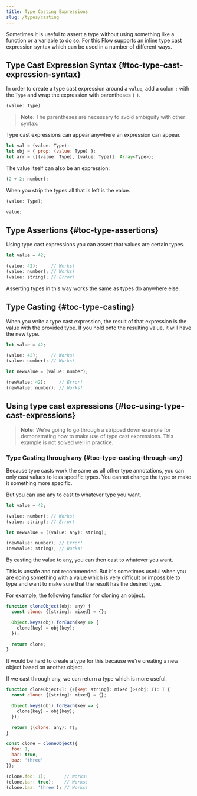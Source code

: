 ```yaml
---
title: Type Casting Expressions
slug: /types/casting
---
```


Sometimes it is useful to assert a type without using something like a function
or a variable to do so. For this Flow supports an inline type cast expression
syntax which can be used in a number of different ways.

## Type Cast Expression Syntax {#toc-type-cast-expression-syntax}

In order to create a type cast expression around a `value`, add a colon `:`
with the `Type` and wrap the expression with parentheses `(` `)`.

```js
(value: Type)
```

> **Note:** The parentheses are necessary to avoid ambiguity with other syntax.

Type cast expressions can appear anywhere an expression can appear.

```js
let val = (value: Type);
let obj = { prop: (value: Type) };
let arr = ([(value: Type), (value: Type)]: Array<Type>);
```

The value itself can also be an expression:

```js
(2 + 2: number);
```

When you strip the types all that is left is the value.

```js
(value: Type);
```

```js
value;
```

## Type Assertions {#toc-type-assertions}

Using type cast expressions you can assert that values are certain types.

```js flow-check
let value = 42;

(value: 42);     // Works!
(value: number); // Works!
(value: string); // Error!
```

Asserting types in this way works the same as types do anywhere else.

## Type Casting {#toc-type-casting}

When you write a type cast expression, the result of that expression is the
value with the provided type. If you hold onto the resulting value, it will
have the new type.

```js flow-check
let value = 42;

(value: 42);     // Works!
(value: number); // Works!

let newValue = (value: number);

(newValue: 42);     // Error!
(newValue: number); // Works!
```

## Using type cast expressions {#toc-using-type-cast-expressions}

> **Note:** We're going to go through a stripped down example for
> demonstrating how to make use of type cast expressions. This example is not
> solved well in practice.

### Type Casting through any {#toc-type-casting-through-any}

Because type casts work the same as all other type annotations, you can only
cast values to less specific types. You cannot change the type or make it
something more specific.

But you can use [any](../any) to cast to whatever type you want.

```js flow-check
let value = 42;

(value: number); // Works!
(value: string); // Error!

let newValue = ((value: any): string);

(newValue: number); // Error!
(newValue: string); // Works!
```

By casting the value to any, you can then cast to whatever you want.

This is unsafe and not recommended. But it's sometimes useful when you are
doing something with a value which is very difficult or impossible to type and
want to make sure that the result has the desired type.

For example, the following function for cloning an object.

```js flow-check
function cloneObject(obj: any) {
  const clone: {[string]: mixed} = {};

  Object.keys(obj).forEach(key => {
    clone[key] = obj[key];
  });

  return clone;
}
```

It would be hard to create a type for this because we're creating a new object
based on another object.

If we cast through any, we can return a type which is more useful.

```js flow-check
function cloneObject<T: {+[key: string]: mixed }>(obj: T): T {
  const clone: {[string]: mixed} = {};

  Object.keys(obj).forEach(key => {
    clone[key] = obj[key];
  });

  return ((clone: any): T);
}

const clone = cloneObject({
  foo: 1,
  bar: true,
  baz: 'three'
});

(clone.foo: 1);       // Works!
(clone.bar: true);    // Works!
(clone.baz: 'three'); // Works!
```
